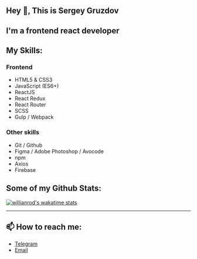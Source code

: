 ## Hey 👋, This is Sergey Gruzdov

## I'm a frontend react developer

## My Skills:

### Frontend

+ HTML5 & CSS3
+ JavaScript (ES6+)
+ ReactJS
+ React Redux
+ React Router
+ SCSS
+ Gulp / Webpack

### Other skills

+ Git / Github
+ Figma / Adobe Photoshop / Avocode
+ npm
+ Axios
+ Firebase

## Some of my Github Stats:

[![willianrod's wakatime stats](https://github-readme-stats.vercel.app/api/wakatime?username=sgruzdov)](https://github.com/anuraghazra/github-readme-stats)

------

## 📫 How to reach me:

+ [Telegram](https://t.me/sergey_367)
+ [Email](mailto:s.gruzdov-fl@yandex.by)
